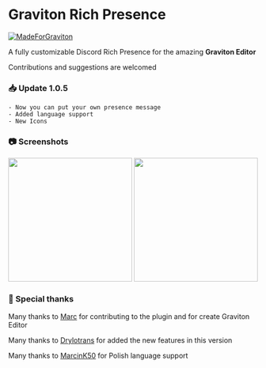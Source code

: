 # Graviton Rich Presence
[![MadeForGraviton](https://raw.githubusercontent.com/Graviton-Code-Editor/website/master/src/badges/made_for_graviton.svg?sanitize=true)](https://github.com/Graviton-Code-Editor/Graviton-App)

A fully customizable Discord Rich Presence for the amazing **Graviton Editor**

Contributions and suggestions are welcomed

### 📥 Update 1.0.5

```
- Now you can put your own presence message
- Added language support
- New Icons
```

### 📷 Screenshots

<img src="https://media.discordapp.net/attachments/580228966435258376/729052137362948136/unknown.png" width="250em" /> <img src="https://media.discordapp.net/attachments/580228966435258376/729052362982948915/unknown.png" width="250em" />

### 🎉 Special thanks
Many thanks to [Marc](https://github.com/marc2332) for contributing to the plugin and for create Graviton Editor

Many thanks to [Drylotrans](https://github.com/Drylotrans) for added the new features in this version

Many thanks to [MarcinK50](https://github.com/MarcinK50) for Polish language support

